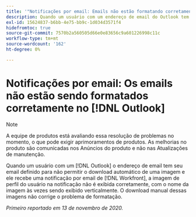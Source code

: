 ```yaml
---
title: '"Notificações por email: Emails não estão formatando corretamente no Outlook'
description: Quando um usuário com um endereço de email do Outlook tem seu email definido para não permitir o download automático de uma imagem e ele recebe uma notificação por email de [!DNL Workfront], a imagem de perfil do usuário na notificação não é exibida corretamente, com o nome da imagem às vezes sendo exibido verticalmente. O download manual dessas imagens não corrige o problema de formatação.
exl-id: 15624837-b6bb-4e75-bb9c-1d034d3571f4
hidefromtoc: true
source-git-commit: 7570b2a560505d66e0e83656c9a601226998c11c
workflow-type: tm+mt
source-wordcount: '162'
ht-degree: 0%

---
```


# Notificações por email: Os emails não estão sendo formatados corretamente no [!DNL Outlook]

>[!NOTE]
>
>A equipe de produtos está avaliando essa resolução de problemas no momento, o que pode exigir aprimoramentos de produtos. As melhorias no produto são comunicadas nos Anúncios do produto e não nas Atualizações de manutenção.

Quando um usuário com um [!DNL Outlook] o endereço de email tem seu email definido para não permitir o download automático de uma imagem e ele recebe uma notificação por email de [!DNL Workfront], a imagem de perfil do usuário na notificação não é exibida corretamente, com o nome da imagem às vezes sendo exibido verticalmente. O download manual dessas imagens não corrige o problema de formatação.


_Primeiro reportado em 13 de novembro de 2020._
